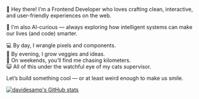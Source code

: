👋 Hey there! I'm a Frontend Developer who loves crafting clean, interactive, and user-friendly experiences on the web.

🧠 I'm also AI-curious — always exploring how intelligent systems can make our lives (and code) smarter.

💻 By day, I wrangle pixels and components.  
🌱 By evening, I grow veggies and ideas.  
🏃 On weekends, you’ll find me chasing kilometers.  
😺 All of this under the watchful eye of my cats supervisor.

Let’s build something cool — or at least weird enough to make us smile.

[![davidesamp's GitHub stats](https://github-readme-stats.vercel.app/api?username=davidesamp&show_icons=true&theme=outrun&count_private=true)](https://github.com/davidesamp/github-readme-stats)
<!--
**davidesamp/davidesamp** is a ✨ _special_ ✨ repository because its `README.md` (this file) appears on your GitHub profile.

Here are some ideas to get you started:

- 🔭 I’m currently working on ...
- 🌱 I’m currently learning ...
- 👯 I’m looking to collaborate on ...
- 🤔 I’m looking for help with ...
- 💬 Ask me about ...
- 📫 How to reach me: ...
- 😄 Pronouns: ...
- ⚡ Fun fact: ...
-->
